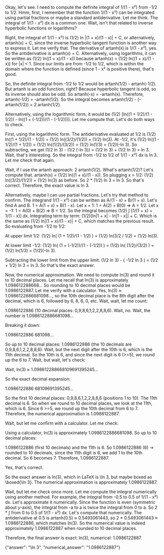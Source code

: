 <think>
Okay, let's see. I need to compute the definite integral of 1/(1 - x²) from -1/2 to 1/2. Hmm, first, I remember that the function 1/(1 - x²) can be integrated using partial fractions or maybe a standard antiderivative. Let me think. The integral of 1/(1 - x²) dx is a common one. Wait, isn't that related to inverse hyperbolic functions or logarithms?

Right, the integral of 1/(1 - x²) is (1/2) ln |(1 + x)/(1 - x)| + C, or alternatively, artanh(x) + C, since the inverse hyperbolic tangent function is another way to express it. Let me verify that. The derivative of artanh(x) is 1/(1 - x²), yes. So the antiderivative is artanh(x) + C. Alternatively, using logarithms, it can be written as (1/2) ln((1 + x)/(1 - x)) because artanh(x) = (1/2) ln((1 + x)/(1 - x)) for |x| < 1. Since our limits are from -1/2 to 1/2, which is within the domain where the function is defined (since 1 - x² is positive there), that's good.

So, the definite integral from -1/2 to 1/2 would be artanh(1/2) - artanh(-1/2). But artanh is an odd function, right? Because hyperbolic tangent is odd, so its inverse should also be odd. So artanh(-x) = -artanh(x). Therefore, artanh(-1/2) = -artanh(1/2). So the integral becomes artanh(1/2) - (-artanh(1/2)) = 2 artanh(1/2).

Alternatively, using the logarithmic form, it would be (1/2) [ln((1 + 1/2)/(1 - 1/2)) - ln((1 + (-1/2))/(1 - (-1/2)))]. Let me compute that. Let's do both ways to check.

First, using the logarithmic form. The antiderivative evaluated at 1/2 is (1/2) ln((1 + 1/2)/(1 - 1/2)) = (1/2) ln((3/2)/(1/2)) = (1/2) ln(3). At -1/2, it's (1/2) ln((1 - 1/2)/(1 + 1/2)) = (1/2) ln((1/2)/(3/2)) = (1/2) ln(1/3) = (1/2)(-ln 3). So subtracting, we get (1/2 ln 3) - (1/2 (-ln 3)) = (1/2 ln 3) + (1/2 ln 3) = ln 3. Wait, that's interesting. So the integral from -1/2 to 1/2 of 1/(1 - x²) dx is ln 3. Let me check that again.

Wait, if I use the artanh approach: 2 artanh(1/2). What's artanh(1/2)? Let's compute that. artanh(x) = (1/2) ln((1 + x)/(1 - x)). So plugging x = 1/2: (1/2) ln((3/2)/(1/2)) = (1/2) ln(3) as before. So 2 * (1/2) ln 3 = ln 3. So that's correct. Therefore, the exact value is ln 3.

Alternatively, maybe I can use partial fractions. Let's try that method to confirm. The integrand 1/(1 - x²) can be written as A/(1 - x) + B/(1 + x). Let's find A and B. 1 = A(1 + x) + B(1 - x). Let x = 1: 1 = A(2) + B(0) => A = 1/2. Let x = -1: 1 = A(0) + B(2) => B = 1/2. So the integral becomes (1/2) ∫ [1/(1 + x) + 1/(1 - x)] dx. Integrating term by term: (1/2)[ln|1 + x| - ln|1 - x|] + C. Which is the same as (1/2) ln|(1 + x)/(1 - x)| + C, which matches the previous result. So evaluating from -1/2 to 1/2:

At upper limit 1/2: (1/2) ln( (1 + 1/2)/(1 - 1/2) ) = (1/2) ln(3/2 / 1/2) = (1/2) ln(3).

At lower limit -1/2: (1/2) ln( (1 + (-1/2))/(1 - (-1/2)) ) = (1/2) ln( (1/2)/(3/2) ) = (1/2) ln(1/3) = (1/2)(-ln 3).

Subtracting the lower limit from the upper limit: (1/2 ln 3) - ( -1/2 ln 3 ) = (1/2 + 1/2) ln 3 = ln 3. So that's the exact answer.

Now, the numerical approximation. We need to compute ln(3) and round it to 10 decimal places. Let me recall that ln(3) is approximately 1.098612288668... So rounding to 10 decimal places would be 1.0986122887. Let me verify with a calculator. Yes, ln(3) ≈ 1.0986122886681098..., so the 10th decimal place is the 8th digit after the decimal, which is 6, followed by 6, 8, 6, 0, etc. Wait, wait, let me count:

1.0986122886 (10 decimal places: 0,9,8,6,1,2,2,8,8,6). Wait, no. Wait, the number is 1.0986122886681098...

Breaking it down:

1.0986122886 681098...

So up to 10 decimal places: 1.0986122886 (the 10 decimals are 0,9,8,6,1,2,2,8,8,6). Wait, but the next digit after the 10th is 6, which is the 11th decimal. So the 10th is 6, and since the next digit is 6 (>=5), we round up the 6 to 7. Wait, but wait, let's check:

Wait, ln(3) ≈ 1.098612288668109691395245...

So the exact decimal expansion:

1.0986122886 68109691395245...

So the first 10 decimal places: 0,9,8,6,1,2,2,8,8,6 (positions 1 to 10). The 11th decimal is 6. So when we round to 10 decimal places, we look at the 11th, which is 6. Since 6 >=5, we round up the 10th decimal from 6 to 7. Therefore, the numerical approximation is 1.0986122887.

Wait, but let me confirm with a calculator. Let me check:

Using a calculator, ln(3) is approximately 1.0986122886681098. So up to 10 decimal places:

1.0986122886 (first 10 decimals) and the 11th is 6. So 1.0986122886 (6) → rounded to 10 decimals, since the 11th digit is 6, we add 1 to the 10th decimal. So 6 becomes 7. Therefore, 1.0986122887.

Yes, that's correct.

So the exact answer is ln(3), which in LaTeX is \ln 3, but maybe boxed as \boxed{\ln 3}. The numerical approximation is approximately 1.0986122887.

Wait, but let me check once more. Let me compute the integral numerically using another method. For example, the integral from -0.5 to 0.5 of 1/(1 - x²) dx. Let's approximate it numerically. Since the function is even (symmetric about y-axis), the integral from -a to a is twice the integral from 0 to a. So 2 * ∫ from 0 to 0.5 of 1/(1 - x²) dx. Let's compute that numerically. The antiderivative at 0.5 is artanh(0.5) ≈ 0.5493061443, so 2 * 0.5493061443 ≈ 1.0986122886, which matches ln(3). So the numerical value is indeed approximately 1.0986122887 when rounded to 10 decimal places.

Therefore, the final answer is exact: ln(3), numerical: 1.0986122887.
</think>

{"answer": "\\ln 3", "numerical_answer": "1.0986122887"}